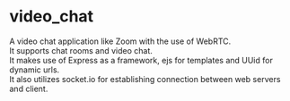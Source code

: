 # video_chat
A video chat application like Zoom with the use of WebRTC.<br>
It supports chat rooms and video chat.<br>
It makes use of Express as a framework, ejs for templates and UUid for dynamic urls.<br>
It also utilizes socket.io for establishing connection between web servers and client.<br>
